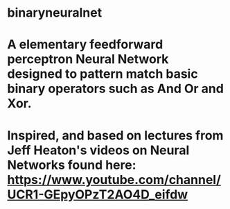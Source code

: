 # binaryneuralnet
# A elementary feedforward perceptron Neural Network designed to pattern match basic binary operators such as And Or and Xor.
#
#
# Inspired, and based on lectures from Jeff Heaton's videos on Neural Networks found here: https://www.youtube.com/channel/UCR1-GEpyOPzT2AO4D_eifdw
